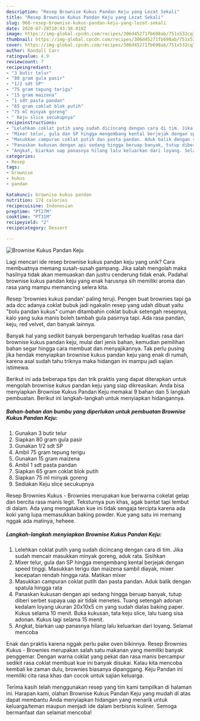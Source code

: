 ```yaml
---
description: "Resep Brownise Kukus Pandan Keju yang Lezat Sekali"
title: "Resep Brownise Kukus Pandan Keju yang Lezat Sekali"
slug: 960-resep-brownise-kukus-pandan-keju-yang-lezat-sekali
date: 2020-07-28T10:43:38.010Z
image: https://img-global.cpcdn.com/recipes/306d45271fb698ab/751x532cq70/brownise-kukus-pandan-keju-foto-resep-utama.jpg
thumbnail: https://img-global.cpcdn.com/recipes/306d45271fb698ab/751x532cq70/brownise-kukus-pandan-keju-foto-resep-utama.jpg
cover: https://img-global.cpcdn.com/recipes/306d45271fb698ab/751x532cq70/brownise-kukus-pandan-keju-foto-resep-utama.jpg
author: Randall Carr
ratingvalue: 4.9
reviewcount: 7
recipeingredient:
- "3 butir telur"
- "80 gram gula pasir"
- "1/2 sdt SP"
- "75 gram tepung terigu"
- "15 gram maizena"
- "1 sdt pasta pandan"
- "65 gram coklat blok putih"
- "75 ml minyak goreng"
- " Keju slice secukupnya"
recipeinstructions:
- "Lelehkan coklat putih yang sudah dicincang dengan cara di tim. Jika sudah mencair masukkan minyak goreng, aduk rata. Sisihkan"
- "Mixer telur, gula dan SP hingga mengembang kental berjejak dengan speed tinggi. Masukkan terigu dan maizena sambil diayak, mixer kecepatan rendah hingga rata. Matikan mixer"
- "Masukkan campuran coklat putih dan pasta pandan. Aduk balik dengan spatula hingga rata"
- "Panaskan kukusan dengan api sedang hingga beruap banyak, tutup diberi serbet supaya uap air tidak menetes. Tuang setengah adonan kedalam loyang ukuran 20x10x5 cm yang sudah dialas baking paper. Kukus selama 10 menit. Buka kukusan, tata keju slice, lalu tuang sisa adonan. Kukus lagi selama 15 menit."
- "Angkat, biarkan uap panasnya hilang lalu keluarkan dari loyang. Selamat mencoba"
categories:
- Resep
tags:
- brownise
- kukus
- pandan

katakunci: brownise kukus pandan 
nutrition: 174 calories
recipecuisine: Indonesian
preptime: "PT27M"
cooktime: "PT31M"
recipeyield: "2"
recipecategory: Dessert

---
```



![Brownise Kukus Pandan Keju](https://img-global.cpcdn.com/recipes/306d45271fb698ab/751x532cq70/brownise-kukus-pandan-keju-foto-resep-utama.jpg)

Lagi mencari ide resep brownise kukus pandan keju yang unik? Cara membuatnya memang susah-susah gampang. Jika salah mengolah maka hasilnya tidak akan memuaskan dan justru cenderung tidak enak. Padahal brownise kukus pandan keju yang enak harusnya sih memiliki aroma dan rasa yang mampu memancing selera kita.

Resep &#39;brownies kukus pandan&#39; paling teruji. Pengen buat brownies tapi ga ada dcc adanya coklat bubuk jadi ngakalin resep yang udah dibuat yaitu &#34;bolu pandan kukus&#34; cuman ditambahin coklat bubuk setengah resepnya, kalo yang suka manis boleh tambah gula pasirnya tapi. Ada rasa pandan, keju, red velvet, dan banyak lainnya.

Banyak hal yang sedikit banyak berpengaruh terhadap kualitas rasa dari brownise kukus pandan keju, mulai dari jenis bahan, kemudian pemilihan bahan segar hingga cara membuat dan menyajikannya. Tak perlu pusing jika hendak menyiapkan brownise kukus pandan keju yang enak di rumah, karena asal sudah tahu triknya maka hidangan ini mampu jadi sajian istimewa.


Berikut ini ada beberapa tips dan trik praktis yang dapat diterapkan untuk mengolah brownise kukus pandan keju yang siap dikreasikan. Anda bisa menyiapkan Brownise Kukus Pandan Keju memakai 9 bahan dan 5 langkah pembuatan. Berikut ini langkah-langkah untuk menyiapkan hidangannya.

<!--inarticleads1-->

##### Bahan-bahan dan bumbu yang diperlukan untuk pembuatan Brownise Kukus Pandan Keju:

1. Gunakan 3 butir telur
1. Siapkan 80 gram gula pasir
1. Gunakan 1/2 sdt SP
1. Ambil 75 gram tepung terigu
1. Gunakan 15 gram maizena
1. Ambil 1 sdt pasta pandan
1. Siapkan 65 gram coklat blok putih
1. Siapkan 75 ml minyak goreng
1. Sediakan  Keju slice secukupnya


Resep Brownies Kukus - Brownies merupakan kue berwarna cokelat gelap dan bercita rasa manis legit. Teksturnya pun khas, agak bantat tapi lembut di dalam. Ada yang mengatakan kue ini tidak sengaja tercipta karena ada koki yang lupa memasukkan baking powder. Kue yang satu ini memang nggak ada matinya, heheee. 

<!--inarticleads2-->

##### Langkah-langkah menyiapkan Brownise Kukus Pandan Keju:

1. Lelehkan coklat putih yang sudah dicincang dengan cara di tim. Jika sudah mencair masukkan minyak goreng, aduk rata. Sisihkan
1. Mixer telur, gula dan SP hingga mengembang kental berjejak dengan speed tinggi. Masukkan terigu dan maizena sambil diayak, mixer kecepatan rendah hingga rata. Matikan mixer
1. Masukkan campuran coklat putih dan pasta pandan. Aduk balik dengan spatula hingga rata
1. Panaskan kukusan dengan api sedang hingga beruap banyak, tutup diberi serbet supaya uap air tidak menetes. Tuang setengah adonan kedalam loyang ukuran 20x10x5 cm yang sudah dialas baking paper. Kukus selama 10 menit. Buka kukusan, tata keju slice, lalu tuang sisa adonan. Kukus lagi selama 15 menit.
1. Angkat, biarkan uap panasnya hilang lalu keluarkan dari loyang. Selamat mencoba


Enak dan praktis karena nggak perlu pake oven bikinnya. Resep Brownies Kukus - Brownies merupakan salah satu makanan yang memiliki banyak penggemar. Dengan warna coklat yang pekat dan rasa manis bercampur sedikit rasa coklat membuat kue ini banyak disukai. Kalau kita mencoba kembali ke zaman dulu, brownies biasanya dipanggang. Keju Pandan ini memiliki cita rasa khas dan cocok untuk sajian keluarga. 

Terima kasih telah menggunakan resep yang tim kami tampilkan di halaman ini. Harapan kami, olahan Brownise Kukus Pandan Keju yang mudah di atas dapat membantu Anda menyiapkan hidangan yang menarik untuk keluarga/teman maupun menjadi ide dalam berbisnis kuliner. Semoga bermanfaat dan selamat mencoba!
